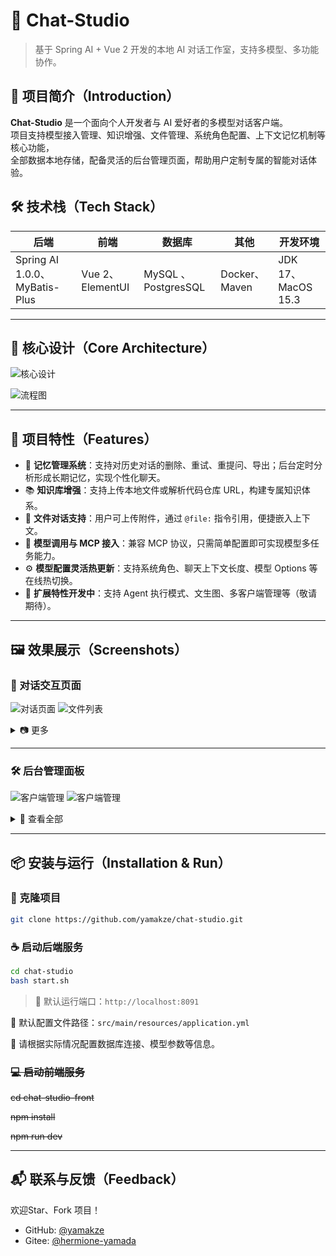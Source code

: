 # 💬 Chat-Studio

> 基于 Spring AI + Vue 2 开发的本地 AI 对话工作室，支持多模型、多功能协作。


## 📖 项目简介（Introduction）

**Chat-Studio** 是一个面向个人开发者与 AI 爱好者的多模型对话客户端。  
项目支持模型接入管理、知识增强、文件管理、系统角色配置、上下文记忆机制等核心功能，  
全部数据本地存储，配备灵活的后台管理页面，帮助用户定制专属的智能对话体验。


## 🛠️ 技术栈（Tech Stack）

| 后端                           | 前端              | 数据库                 | 其他           | 开发环境              |
|------------------------------|-----------------|---------------------|--------------|-------------------|
| Spring AI 1.0.0、MyBatis-Plus | Vue 2、ElementUI | MySQL 、 PostgresSQL | Docker、Maven | JDK 17、MacOS 15.3 |

---

## 🧠 核心设计（Core Architecture）

![核心设计](/img/核心设计.png)


![流程图](/img/流程图.png)

---

## 🚀 项目特性（Features）

- 🧠 **记忆管理系统**：支持对历史对话的删除、重试、重提问、导出；后台定时分析形成长期记忆，实现个性化聊天。
- 📚 **知识库增强**：支持上传本地文件或解析代码仓库 URL，构建专属知识体系。
- 📎 **文件对话支持**：用户可上传附件，通过 `@file:` 指令引用，便捷嵌入上下文。
- 🔧 **模型调用与 MCP 接入**：兼容 MCP 协议，只需简单配置即可实现模型多任务能力。
- ⚙️ **模型配置灵活热更新**：支持系统角色、聊天上下文长度、模型 Options 等在线热切换。
- 🤖 **扩展特性开发中**：支持 Agent 执行模式、文生图、多客户端管理等（敬请期待）。

---

## 🖼️ 效果展示（Screenshots）

### 💬 对话交互页面

![对话页面](/img/前端页面01.png)
![文件列表](/img/前端页面02.png)

<details>
<summary>📷 更多</summary>

<p>
  <img src="/img/前端页面03.png" style="width:32%;margin:0.5%" />
  <img src="/img/前端页面04.png" style="width:32%;margin:0.5%" />
  <img src="/img/前端页面13.png" style="width:32%;margin:0.5%" />
</p>

</details>

---

### 🛠️ 后台管理面板

![客户端管理](/img/前端页面05.png)
![客户端管理](/img/前端页面06.png)

<details>
<summary>📂 查看全部</summary>

<p>
  <img src="/img/前端页面07.png" style="width:32%;margin:0.5%" />
  <img src="/img/前端页面08.png" style="width:32%;margin:0.5%" />
  <img src="/img/前端页面09.png" style="width:32%;margin:0.5%" />
</p>
<p>
  <img src="/img/前端页面10.png" style="width:32%;margin:0.5%" />
  <img src="/img/前端页面11.png" style="width:32%;margin:0.5%" />
  <img src="/img/前端页面12.png" style="width:32%;margin:0.5%" />
</p>

</details>

---

## 📦 安装与运行（Installation & Run）

### 🔗 克隆项目

```bash
git clone https://github.com/yamakze/chat-studio.git
````

### ☕ 启动后端服务

```bash
cd chat-studio
bash start.sh
```

> 🔧 默认运行端口：`http://localhost:8091`

📌 默认配置文件路径：`src/main/resources/application.yml`

📌 请根据实际情况配置数据库连接、模型参数等信息。
### ~~💻 启动前端服务~~


~~cd chat-studio-front~~

~~npm install~~

~~npm run dev~~

---

## 📬 联系与反馈（Feedback）

欢迎Star、Fork 项目！

* GitHub: [@yamakze](https://github.com/yamakze)
* Gitee: [@hermione-yamada](https://gitee.com/hermione-yamada)


